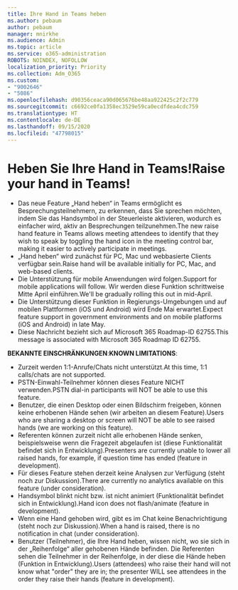 ```yaml
---
title: Ihre Hand in Teams heben
ms.author: pebaum
author: pebaum
manager: mnirkhe
ms.audience: Admin
ms.topic: article
ms.service: o365-administration
ROBOTS: NOINDEX, NOFOLLOW
localization_priority: Priority
ms.collection: Adm_O365
ms.custom:
- "9002646"
- "5086"
ms.openlocfilehash: d90356ceaca90d065676be48aa922425c2f2c779
ms.sourcegitcommit: c6692ce0fa1358ec3529e59ca0ecdfdea4cdc759
ms.translationtype: HT
ms.contentlocale: de-DE
ms.lasthandoff: 09/15/2020
ms.locfileid: "47798015"
---
```

# <a name="raise-your-hand-in-teams"></a><span data-ttu-id="194fd-102">Heben Sie Ihre Hand in Teams!</span><span class="sxs-lookup"><span data-stu-id="194fd-102">Raise your hand in Teams!</span></span>

- <span data-ttu-id="194fd-103">Das neue Feature „Hand heben“ in Teams ermöglicht es Besprechungsteilnehmern, zu erkennen, dass Sie sprechen möchten, indem Sie das Handsymbol in der Steuerleiste aktivieren, wodurch es einfacher wird, aktiv an Besprechungen teilzunehmen.</span><span class="sxs-lookup"><span data-stu-id="194fd-103">The new raise hand feature in Teams allows meeting attendees to identify that they wish to speak by toggling the hand icon in the meeting control bar, making it easier to actively participate in meetings.</span></span>
- <span data-ttu-id="194fd-104">„Hand heben“ wird zunächst für PC, Mac und webbasierte Clients verfügbar sein.</span><span class="sxs-lookup"><span data-stu-id="194fd-104">Raise hand will be available initially for PC, Mac, and web-based clients.</span></span>
- <span data-ttu-id="194fd-105">Die Unterstützung für mobile Anwendungen wird folgen.</span><span class="sxs-lookup"><span data-stu-id="194fd-105">Support for mobile applications will follow.</span></span> <span data-ttu-id="194fd-106">Wir werden diese Funktion schrittweise Mitte April einführen.</span><span class="sxs-lookup"><span data-stu-id="194fd-106">We'll be gradually rolling this out in mid-April.</span></span>
- <span data-ttu-id="194fd-107">Die Unterstützung dieser Funktion in Regierungs-Umgebungen und auf mobilen Plattformen (iOS und Android) wird Ende Mai erwartet.</span><span class="sxs-lookup"><span data-stu-id="194fd-107">Expect feature support in government environments and on mobile platforms (iOS and Android) in late May.</span></span>
- <span data-ttu-id="194fd-108">Diese Nachricht bezieht sich auf Microsoft 365 Roadmap-ID 62755.</span><span class="sxs-lookup"><span data-stu-id="194fd-108">This message is associated with Microsoft 365 Roadmap ID 62755.</span></span>

<span data-ttu-id="194fd-109">**BEKANNTE EINSCHRÄNKUNGEN**:</span><span class="sxs-lookup"><span data-stu-id="194fd-109">**KNOWN LIMITATIONS**:</span></span>

- <span data-ttu-id="194fd-110">Zurzeit werden 1:1-Anrufe/Chats nicht unterstützt.</span><span class="sxs-lookup"><span data-stu-id="194fd-110">At this time, 1:1 calls/chats are not supported.</span></span>
- <span data-ttu-id="194fd-111">PSTN-Einwahl-Teilnehmer können dieses Feature NICHT verwenden.</span><span class="sxs-lookup"><span data-stu-id="194fd-111">PSTN dial-in participants will NOT be able to use this feature.</span></span>
- <span data-ttu-id="194fd-112">Benutzer, die einen Desktop oder einen Bildschirm freigeben, können keine erhobenen Hände sehen (wir arbeiten an diesem Feature).</span><span class="sxs-lookup"><span data-stu-id="194fd-112">Users who are sharing a desktop or screen will NOT be able to see raised hands (we are working on this feature).</span></span>
- <span data-ttu-id="194fd-113">Referenten können zurzeit nicht alle erhobenen Hände senken, beispielsweise wenn die Fragezeit abgelaufen ist (diese Funktionalität befindet sich in Entwicklung).</span><span class="sxs-lookup"><span data-stu-id="194fd-113">Presenters are currently unable to lower all raised hands, for example, if question time has ended (feature in development).</span></span>
- <span data-ttu-id="194fd-114">Für dieses Feature stehen derzeit keine Analysen zur Verfügung (steht noch zur Diskussion).</span><span class="sxs-lookup"><span data-stu-id="194fd-114">There are currently no analytics available on this feature (under consideration).</span></span>
- <span data-ttu-id="194fd-115">Handsymbol blinkt nicht bzw. ist nicht animiert (Funktionalität befindet sich in Entwicklung).</span><span class="sxs-lookup"><span data-stu-id="194fd-115">Hand icon does not flash/animate (feature in development).</span></span>
- <span data-ttu-id="194fd-116">Wenn eine Hand gehoben wird, gibt es im Chat keine Benachrichtigung (steht noch zur Diskussion).</span><span class="sxs-lookup"><span data-stu-id="194fd-116">When a hand is raised, there is no notification in chat (under consideration).</span></span>
- <span data-ttu-id="194fd-117">Benutzer (Teilnehmer), die Ihre Hand heben, wissen nicht, wo sie sich in der „Reihenfolge“ aller gehobenen Hände befinden. Die Referenten sehen die Teilnehmer in der Reihenfolge, in der diese die Hände heben (Funktion in Entwicklung).</span><span class="sxs-lookup"><span data-stu-id="194fd-117">Users (attendees) who raise their hand will not know what "order" they are in; the presenter WILL see attendees in the order they raise their hands (feature in development).</span></span>
